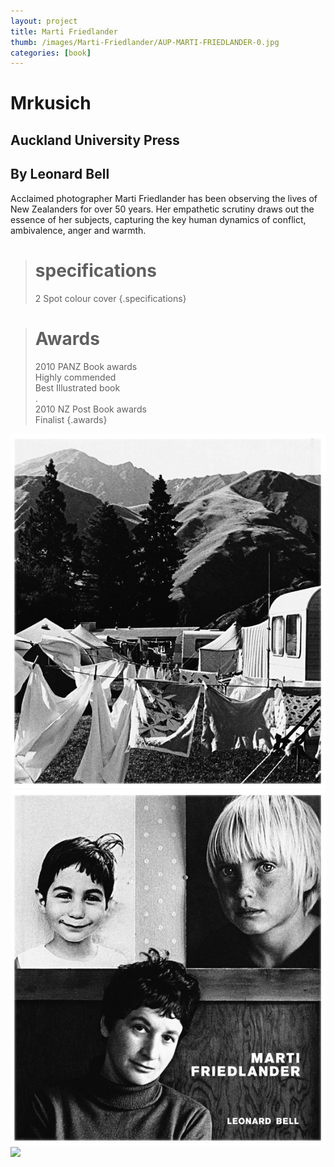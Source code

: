 ```yaml
---
layout: project
title: Marti Friedlander
thumb: /images/Marti-Friedlander/AUP-MARTI-FRIEDLANDER-0.jpg
categories: [book]
---
```


# Mrkusich

## Auckland University Press
## By Leonard Bell

Acclaimed photographer Marti Friedlander has been observing the lives of New Zealanders for over 50 years. Her empathetic scrutiny draws out the essence of her subjects, capturing the key human dynamics of conflict, ambivalence, anger and warmth.

> # specifications
> 2 Spot colour cover
{.specifications}

> # Awards
> 2010 PANZ Book awards  
> Highly commended  
> Best Illustrated book  
> .  
> 2010 NZ Post Book awards  
> Finalist
{.awards}

![](/images/Marti-Friedlander/AUP-MARTI-FRIEDLANDER-1.jpg)
![](/images/Marti-Friedlander/AUP-MARTI-FRIEDLANDER-2.jpg)
![](/images/Marti-Friedlander/AUP-MARTI-FRIEDLANDER-3.jpg)
